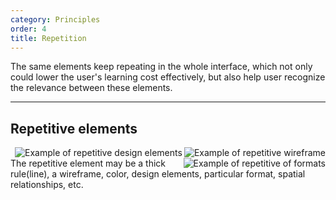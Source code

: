```yaml
---
category: Principles
order: 4
title: Repetition
---
```


The same elements keep repeating in the whole interface, which not only could lower the user's learning cost effectively, but also help user recognize the relevance between these elements.

---

## Repetitive elements

<img class="preview-img" align="right" alt="Example of repetitive wireframe" src="https://gw.alipayobjects.com/zos/rmsportal/VkUeJYlTTseLCyUGeXZV.png">

<img class="preview-img" align="right" alt="Example of repetitive design elements" src="https://gw.alipayobjects.com/zos/rmsportal/HXvcTaEbEWWFaQbiEpLg.png">

<img class="preview-img" align="right" alt="Example of repetitive of formats" src="https://gw.alipayobjects.com/zos/rmsportal/DYDGrgkbdFEbcVRuJcjH.png">

The repetitive element may be a thick rule(line), a wireframe, color, design elements, particular format, spatial relationships, etc.
